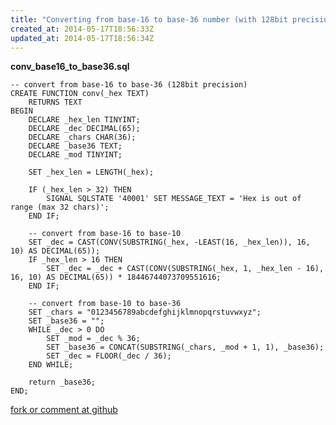 ```yaml
---
title: "Converting from base-16 to base-36 number (with 128bit precision)"
created_at: 2014-05-17T18:56:33Z
updated_at: 2014-05-17T18:56:34Z
---
```


<strong>conv_base16_to_base36.sql</strong>

    -- convert from base-16 to base-36 (128bit precision)
    CREATE FUNCTION conv(_hex TEXT)
        RETURNS TEXT
    BEGIN
        DECLARE _hex_len TINYINT;
        DECLARE _dec DECIMAL(65);
        DECLARE _chars CHAR(36);
        DECLARE _base36 TEXT;
        DECLARE _mod TINYINT;
    
        SET _hex_len = LENGTH(_hex);
    
        IF (_hex_len > 32) THEN
            SIGNAL SQLSTATE '40001' SET MESSAGE_TEXT = 'Hex is out of range (max 32 chars)';
        END IF;
    
        -- convert from base-16 to base-10
        SET _dec = CAST(CONV(SUBSTRING(_hex, -LEAST(16, _hex_len)), 16, 10) AS DECIMAL(65));
        IF _hex_len > 16 THEN
            SET _dec = _dec + CAST(CONV(SUBSTRING(_hex, 1, _hex_len - 16), 16, 10) AS DECIMAL(65)) * 18446744073709551616;
        END IF;
    
        -- convert from base-10 to base-36
        SET _chars = "0123456789abcdefghijklmnopqrstuvwxyz";
        SET _base36 = "";
        WHILE _dec > 0 DO
            SET _mod = _dec % 36;
            SET _base36 = CONCAT(SUBSTRING(_chars, _mod + 1, 1), _base36);
            SET _dec = FLOOR(_dec / 36);
        END WHILE;
    
        return _base36;
    END;

[fork or comment at github](https://gist.github.com/1ec99b45796f4e237154)
